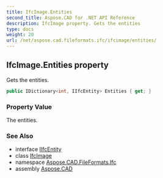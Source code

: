 ```yaml
---
title: IfcImage.Entities
second_title: Aspose.CAD for .NET API Reference
description: IfcImage property. Gets the entities
type: docs
weight: 20
url: /net/aspose.cad.fileformats.ifc/ifcimage/entities/
---
```

## IfcImage.Entities property

Gets the entities.

```csharp
public IDictionary<int, IIfcEntity> Entities { get; }
```

### Property Value

The entities.

### See Also

* interface [IIfcEntity](../../iifcentity/)
* class [IfcImage](../)
* namespace [Aspose.CAD.FileFormats.Ifc](../../ifcimage/)
* assembly [Aspose.CAD](../../../)


